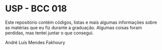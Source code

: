 # USP - BCC 018

Este repositório contém códigos, listas e mais algumas informações sobre as matérias que eu fiz durante a graduação. Algumas coisas foram perdidas, mas tentei juntar o que consegui.

André Luís Mendes Fakhoury
